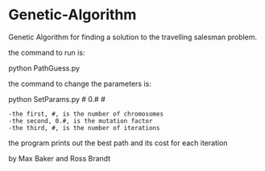 # Genetic-Algorithm

Genetic Algorithm for finding a solution to the travelling salesman problem.

the command to run is: 

python PathGuess.py

the command to change the parameters is:

python SetParams.py # 0.# #

	-the first, #, is the number of chromosomes
	-the second, 0.#, is the mutation factor
	-the third, #, is the number of iterations
	
the program prints out the best path and its cost for each iteration

by Max Baker and Ross Brandt